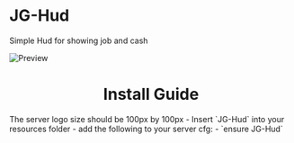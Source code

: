 # JG-Hud
Simple Hud for showing job and cash


![Preview](https://cdn.discordapp.com/attachments/985595018800681000/1071842377309892618/jghud.PNG)

<h1 align='center'>Install Guide</a></h1>
The server logo size should be 100px by 100px
- Insert `JG-Hud` into your resources folder
- add the following to your server cfg:
  - `ensure JG-Hud`

